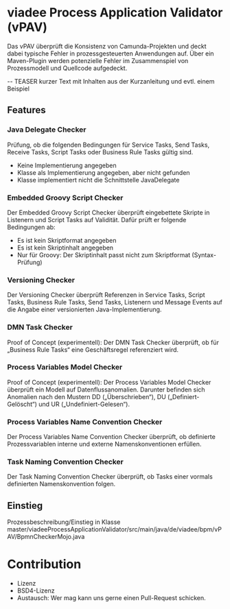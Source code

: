 # viadee Process Application Validator (vPAV)
Das vPAV überprüft die Konsistenz von Camunda-Projekten und deckt dabei typische Fehler in prozessgesteuerten Anwendungen auf. Über ein Maven-Plugin werden potenzielle Fehler im Zusammenspiel von Prozessmodell und Quellcode aufgedeckt.

-- TEASER
kurzer Text mit Inhalten aus der Kurzanleitung und evtl. einem Beispiel

## Features
### Java Delegate Checker
Prüfung, ob die folgenden Bedingungen für Service Tasks, Send Tasks, Receive Tasks, Script Tasks oder Business Rule Tasks gültig sind.
- Keine Implementierung angegeben
- Klasse als Implementierung angegeben, aber nicht gefunden
- Klasse implementiert nicht die Schnittstelle JavaDelegate

### Embedded Groovy Script Checker
Der Embedded Groovy Script Checker überprüft eingebettete Skripte in Listenern und Script Tasks auf Validität. Dafür prüft er folgende Bedingungen ab:
- Es ist kein Skriptformat angegeben
- Es ist kein Skriptinhalt angegeben
- Nur für Groovy: Der Skriptinhalt passt nicht zum Skriptformat (Syntax-Prüfung)

### Versioning Checker
Der Versioning Checker überprüft Referenzen in Service Tasks, Script Tasks, Business Rule Tasks, Send Tasks, Listenern und Message Events auf die Angabe einer versionierten Java-Implementierung.

### DMN Task Checker
Proof of Concept (experimentell): Der DMN Task Checker überprüft, ob für „Business Rule Tasks“ eine Geschäftsregel referenziert wird.

### Process Variables Model Checker
Proof of Concept (experimentell): Der Process Variables Model Checker überprüft ein Modell auf Datenflussanomalien. Darunter befinden sich Anomalien nach den Mustern DD („Überschrieben“), DU („Definiert-Gelöscht“) und UR („Undefiniert-Gelesen“).

### Process Variables Name Convention Checker
Der Process Variables Name Convention Checker überprüft, ob definierte Prozessvariablen interne und externe Namenskonventionen erfüllen.

### Task Naming Convention Checker
Der Task Naming Convention Checker überprüft, ob Tasks einer vormals definierten Namenskonvention folgen.

## Einstieg
Prozessbeschreibung/Einstieg in Klasse
master/viadeeProcessApplicationValidator/src/main/java/de/viadee/bpm/vPAV/BpmnCheckerMojo.java

# Contribution
- Lizenz
- BSD4-Lizenz
- Austausch: Wer mag kann uns gerne einen Pull-Request schicken.
